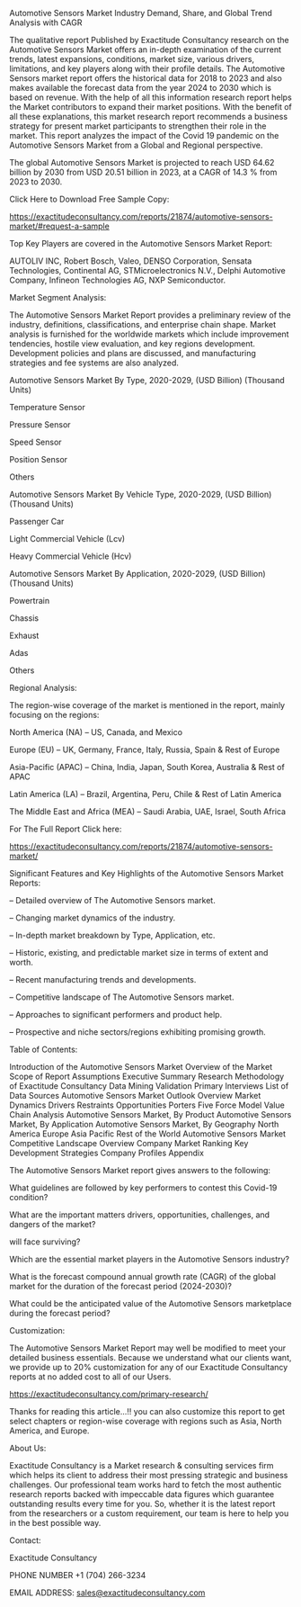 Automotive Sensors Market Industry Demand, Share, and Global Trend Analysis with CAGR

The qualitative report Published by Exactitude Consultancy research on the Automotive Sensors Market offers an in-depth examination of the current trends, latest expansions, conditions, market size, various drivers, limitations, and key players along with their profile details. The Automotive Sensors market report offers the historical data for 2018 to 2023 and also makes available the forecast data from the year 2024 to 2030 which is based on revenue. With the help of all this information research report helps the Market contributors to expand their market positions. With the benefit of all these explanations, this market research report recommends a business strategy for present market participants to strengthen their role in the market. This report analyzes the impact of the Covid 19 pandemic on the Automotive Sensors Market from a Global and Regional perspective.

The global Automotive Sensors Market is projected to reach USD 64.62 billion by 2030 from USD 20.51 billion in 2023, at a CAGR of 14.3 % from 2023 to 2030.

Click Here to Download Free Sample Copy:

https://exactitudeconsultancy.com/reports/21874/automotive-sensors-market/#request-a-sample

Top Key Players are covered in the Automotive Sensors Market Report:

AUTOLIV INC, Robert Bosch, Valeo, DENSO Corporation, Sensata Technologies, Continental AG, STMicroelectronics N.V., Delphi Automotive Company, Infineon Technologies AG, NXP Semiconductor.

Market Segment Analysis:

The Automotive Sensors Market Report provides a preliminary review of the industry, definitions, classifications, and enterprise chain shape. Market analysis is furnished for the worldwide markets which include improvement tendencies, hostile view evaluation, and key regions development. Development policies and plans are discussed, and manufacturing strategies and fee systems are also analyzed.

Automotive Sensors Market By Type, 2020-2029, (USD Billion) (Thousand Units)

Temperature Sensor

Pressure Sensor

Speed Sensor

Position Sensor

Others

Automotive Sensors Market By Vehicle Type, 2020-2029, (USD Billion) (Thousand Units)

Passenger Car

Light Commercial Vehicle (Lcv)

Heavy Commercial Vehicle (Hcv)

Automotive Sensors Market By Application, 2020-2029, (USD Billion) (Thousand Units)

Powertrain

Chassis

Exhaust

Adas

Others

Regional Analysis:

The region-wise coverage of the market is mentioned in the report, mainly focusing on the regions:

North America (NA) – US, Canada, and Mexico

Europe (EU) – UK, Germany, France, Italy, Russia, Spain & Rest of Europe

Asia-Pacific (APAC) – China, India, Japan, South Korea, Australia & Rest of APAC

Latin America (LA) – Brazil, Argentina, Peru, Chile & Rest of Latin America

The Middle East and Africa (MEA) – Saudi Arabia, UAE, Israel, South Africa

For The Full Report Click here:

https://exactitudeconsultancy.com/reports/21874/automotive-sensors-market/

Significant Features and Key Highlights of the Automotive Sensors Market Reports:

– Detailed overview of The Automotive Sensors market.

– Changing market dynamics of the industry.

– In-depth market breakdown by Type, Application, etc.

– Historic, existing, and predictable market size in terms of extent and worth.

– Recent manufacturing trends and developments.

– Competitive landscape of The Automotive Sensors market.

– Approaches to significant performers and product help.

– Prospective and niche sectors/regions exhibiting promising growth.

Table of Contents:

Introduction of the Automotive Sensors Market
Overview of the Market
Scope of Report
Assumptions
Executive Summary
Research Methodology of Exactitude Consultancy
Data Mining
Validation
Primary Interviews
List of Data Sources
Automotive Sensors Market Outlook
Overview
Market Dynamics
Drivers
Restraints
Opportunities
Porters Five Force Model
Value Chain Analysis
Automotive Sensors Market, By Product
Automotive Sensors Market, By Application
Automotive Sensors Market, By Geography
North America
Europe
Asia Pacific
Rest of the World
Automotive Sensors Market Competitive Landscape
Overview
Company Market Ranking
Key Development Strategies
Company Profiles
Appendix

The Automotive Sensors Market report gives answers to the following:

What guidelines are followed by key performers to contest this Covid-19 condition?

What are the important matters drivers, opportunities, challenges, and dangers of the market?

will face surviving?

Which are the essential market players in the Automotive Sensors industry?

What is the forecast compound annual growth rate (CAGR) of the global market for the duration of the forecast period (2024-2030)?

What could be the anticipated value of the Automotive Sensors marketplace during the forecast period?

Customization:

The Automotive Sensors Market Report may well be modified to meet your detailed business essentials. Because we understand what our clients want, we provide up to 20% customization for any of our Exactitude Consultancy reports at no added cost to all of our Users.

https://exactitudeconsultancy.com/primary-research/

Thanks for reading this article...!! you can also customize this report to get select chapters or region-wise coverage with regions such as Asia, North America, and Europe.

About Us:

Exactitude Consultancy is a Market research & consulting services firm which helps its client to address their most pressing strategic and business challenges. Our professional team works hard to fetch the most authentic research reports backed with impeccable data figures which guarantee outstanding results every time for you. So, whether it is the latest report from the researchers or a custom requirement, our team is here to help you in the best possible way.

Contact:

Exactitude Consultancy

PHONE NUMBER +1 (704) 266-3234

EMAIL ADDRESS: sales@exactitudeconsultancy.com  
